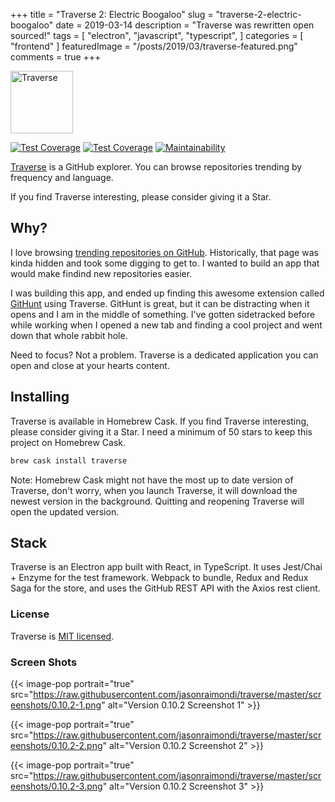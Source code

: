 +++
title = "Traverse 2: Electric Boogaloo"
slug = "traverse-2-electric-boogaloo"
date = 2019-03-14
description = "Traverse was rewritten open sourced!"
tags = [
    "electron",
    "javascript",
    "typescript",
]
categories = [
    "frontend"
]
featuredImage = "/posts/2019/03/traverse-featured.png"
comments = true
+++

<img height="100" src="https://res.cloudinary.com/jmondi/image/upload/c_scale,w_150/v1534475620/jasonraimondi.com/traverse/pointing.png" alt="Traverse" /> 

[![Test Coverage](https://travis-ci.org/jasonraimondi/traverse.svg?branch=master)](https://travis-ci.org/jasonraimondi/traverse#)
[![Test Coverage](https://api.codeclimate.com/v1/badges/ad2b588b8f655bc8f384/test_coverage)](https://codeclimate.com/github/jasonraimondi/traverse/test_coverage)
[![Maintainability](https://api.codeclimate.com/v1/badges/ad2b588b8f655bc8f384/maintainability)](https://codeclimate.com/github/jasonraimondi/traverse/maintainability)

[Traverse](https://traverse.site) is a GitHub explorer. You can browse repositories trending by frequency and language.

If you find Traverse interesting, please consider giving it a Star.

## Why?

I love browsing [trending repositories on GitHub](https://github.com/trending). Historically, that page was kinda hidden and took some digging to get to. I wanted to build an app that would make findind new repositories easier.

I was building this app, and ended up finding this awesome extension called [GitHunt](http://github.com/kamranahmedse/githunt) using Traverse. GitHunt is great, but it can be distracting when it opens and I am in the middle of something. I've gotten sidetracked before while working when I opened a new tab and finding a cool project and went down that whole rabbit hole.

Need to focus? Not a problem. Traverse is a dedicated application you can open and close at your hearts content.

## Installing

Traverse is available in Homebrew Cask. If you find Traverse interesting, please consider giving it a Star. I need a minimum of 50 stars to keep this project on Homebrew Cask.

```bash
brew cask install traverse
```

Note: Homebrew Cask might not have the most up to date version of Traverse, don't worry, when you launch Traverse, it will download the newest version in the background. Quitting and reopening Traverse will open the updated version.

## Stack

Traverse is an Electron app built with React, in TypeScript. It uses Jest/Chai + Enzyme for the test framework. Webpack to bundle, Redux and Redux Saga for the store, and uses the GitHub REST API with the Axios rest client. 

### License

Traverse is [MIT licensed](https://github.com/jasonraimondi/traverse/blob/master/LICENSE).

### Screen Shots

{{< image-pop portrait="true" src="https://raw.githubusercontent.com/jasonraimondi/traverse/master/screenshots/0.10.2-1.png" alt="Version 0.10.2 Screenshot 1" >}}

{{< image-pop portrait="true" src="https://raw.githubusercontent.com/jasonraimondi/traverse/master/screenshots/0.10.2-2.png" alt="Version 0.10.2 Screenshot 2" >}}

{{< image-pop portrait="true" src="https://raw.githubusercontent.com/jasonraimondi/traverse/master/screenshots/0.10.2-3.png" alt="Version 0.10.2 Screenshot 3" >}}
